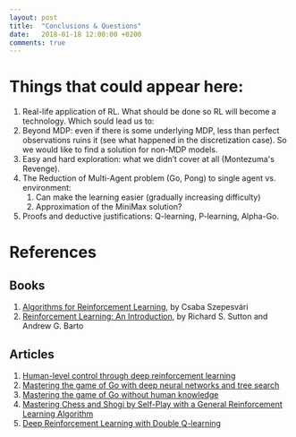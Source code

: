 ```yaml
---
layout: post
title:  "Conclusions & Questions"
date:   2018-01-18 12:00:00 +0200
comments: true
---
```


# Things that could appear here:

1. Real-life application of RL. What should be done so RL will become a technology. Which sould lead us to:
2. Beyond MDP: even if there is some underlying MDP, less than perfect observations ruins it (see what happened in the discretization case). So we would like to find a solution for non-MDP models.
3. Easy and hard exploration: what we didn’t cover at all (Montezuma's Revenge).
4. The Reduction of Multi-Agent problem (Go, Pong) to single agent vs. environment:
    1. Can make the learning easier (gradually increasing difficulty)
    2. Approximation of the MiniMax solution?
5. Proofs and deductive justifications: Q-learning, P-learning, Alpha-Go.

# References

## Books

1. [Algorithms for Reinforcement Learning][arl], by Csaba Szepesvári
2. [Reinforcement Learning: An Introduction][rlai], by Richard S. Sutton and Andrew G. Barto

## Articles

1. [Human-level control through deep reinforcement learning][hlctdrl]
2. [Mastering the game of Go with deep neural networks and tree search][mtgogwdnnats]
3. [Mastering the game of Go without human knowledge][mtgogwhk]
4. [Mastering Chess and Shogi by Self-Play with a General Reinforcement Learning Algorithm][mcasbspwagrla]
5. [Deep Reinforcement Learning with Double Q-learning][drlwdql]

[arl]: https://sites.ualberta.ca/~szepesva/RLBook.html
[rlai]: http://incompleteideas.net/book/the-book-2nd.html
[hlctdrl]: https://storage.googleapis.com/deepmind-media/dqn/DQNNaturePaper.pdf
[mtgogwdnnats]: https://storage.googleapis.com/deepmind-media/alphago/AlphaGoNaturePaper.pdf
[mtgogwhk]: http://www.nature.com/articles/nature24270.pdf
[mcasbspwagrla]: https://arxiv.org/abs/1712.01815
[drlwdql]: https://arxiv.org/abs/1509.06461
